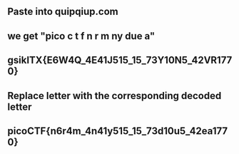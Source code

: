 ## Paste into quipqiup.com
## we get "pico c t f n r m ny due a"
## gsikITX{E6W4Q_4E41J515_15_73Y10N5_42VR1770}
## Replace letter with the corresponding decoded letter
## picoCTF{n6r4m_4n41y515_15_73d10u5_42ea1770}

